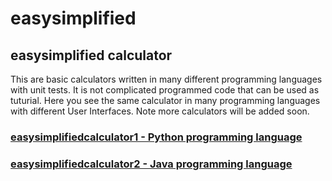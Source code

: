 # easysimplified
## easysimplified calculator
This are basic calculators written in many different programming languages with unit tests. It is not complicated programmed code that can be used as tuturial. Here you see the same calculator in many programming languages with different User Interfaces. Note more calculators will be added soon.
### [easysimplifiedcalculator1 - Python programming language](https://github.com/MakiWolf/easysimplifiedcalculator1)
### [easysimplifiedcalculator2 - Java programming language](https://gitlab.com/makiwolf/easysimplifiedcalculator2)
